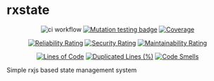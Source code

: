# rxstate

<div align="center">

![ci workflow](https://github.com/blephy/rxstate/actions/workflows/ci.yml/badge.svg)
[![Mutation testing badge](https://img.shields.io/endpoint?style=flat&url=https%3A%2F%2Fbadge-api.stryker-mutator.io%2Fgithub.com%2Fblephy%2Frxstate%2Fmaster)](https://dashboard.stryker-mutator.io/reports/github.com/blephy/rxstate/master)
[![Coverage](https://sonarcloud.io/api/project_badges/measure?project=blephy_rxstate&metric=coverage)](https://sonarcloud.io/summary/new_code?id=blephy_rxstate)

[![Reliability Rating](https://sonarcloud.io/api/project_badges/measure?project=blephy_rxstate&metric=reliability_rating)](https://sonarcloud.io/summary/new_code?id=blephy_rxstate)
[![Security Rating](https://sonarcloud.io/api/project_badges/measure?project=blephy_rxstate&metric=security_rating)](https://sonarcloud.io/summary/new_code?id=blephy_rxstate)
[![Maintainability Rating](https://sonarcloud.io/api/project_badges/measure?project=blephy_rxstate&metric=sqale_rating)](https://sonarcloud.io/summary/new_code?id=blephy_rxstate)

[![Lines of Code](https://sonarcloud.io/api/project_badges/measure?project=blephy_rxstate&metric=ncloc)](https://sonarcloud.io/summary/new_code?id=blephy_rxstate)
[![Duplicated Lines (%)](https://sonarcloud.io/api/project_badges/measure?project=blephy_rxstate&metric=duplicated_lines_density)](https://sonarcloud.io/summary/new_code?id=blephy_rxstate)
[![Code Smells](https://sonarcloud.io/api/project_badges/measure?project=blephy_rxstate&metric=code_smells)](https://sonarcloud.io/summary/new_code?id=blephy_rxstate)

</div>

Simple rxjs based state management system
